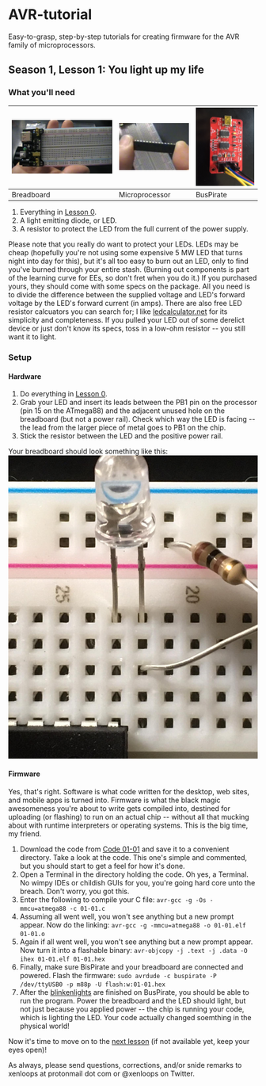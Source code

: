# AVR-tutorial
Easy-to-grasp, step-by-step tutorials for creating firmware for the AVR family of microprocessors.

## Season 1, Lesson 1: You light up my life

### What you'll need

|![Breadboard](images/00-00-breadboard.png)|![Microprocessor](images/00-00-avr-chip.png)|![BusPirate](images/00-00-BusPirate.jpg)|
|--|--|--|
|Breadboard|Microprocessor|BusPirate|

1. Everything in [Lesson 0](00-00-lab-setup.md).
1. A light emitting diode, or LED.
1. A resistor to protect the LED from the full current of the power supply.

Please note that you really do want to protect your LEDs. LEDs may be cheap (hopefully you're not using some expensive 5 MW LED that turns night into day for this), but it's all too easy to burn out an LED, only to find you've burned through your entire stash. (Burning out components is part of the learning curve for EEs, so don't fret when you do it.) If you purchased yours, they should come with some specs on the package. All you need is to divide the difference between the supplied voltage and LED's forward voltage by the LED's forward current (in amps). There are also free LED resistor calcuators you can search for; I like [ledcalculator.net](https://ledcalculator.net) for its simplicity and completeness. If you pulled your LED out of some derelict device or just don't know its specs, toss in a low-ohm resistor -- you still want it to light.

### Setup
#### Hardware
1. Do everything in [Lesson 0](00-00-lab-setup.md).
1. Grab your LED and insert its leads between the PB1 pin on the processor (pin 15 on the ATmega88) and the adjacent unused hole on the breadboard (but not a power rail). Check which way the LED is facing -- the lead from the larger piece of metal goes to PB1 on the chip.
1. Stick the resistor between the LED and the positive power rail. 

Your breadboard should look something like this:
![LED connection closeup](images/01-01-LED-connect.jpg)

#### Firmware
Yes, that's right. Software is what code written for the desktop, web sites, and mobile apps is turned into. Firmware is what the black magic awesomeness you're about to write gets compiled into, destined for uploading (or flashing) to run on an actual chip -- without all that mucking about with runtime interpreters or operating systems. This is the big time, my friend.
1. Download the code from [Code 01-01](code/01-01.c) and save it to a convenient directory. Take a look at the code. This one's simple and commented, but you should start to get a feel for how it's done.
1. Open a Terminal in the directory holding the code. Oh yes, a Terminal. No wimpy IDEs or childish GUIs for you, you're going hard core unto the breach. Don't worry, you got this.
1. Enter the following to compile your C file: 
`avr-gcc -g -Os -mmcu=atmega88 -c 01-01.c`
1. Assuming all went well, you won't see anything but a new prompt appear. Now do the linking:
`avr-gcc -g -mmcu=atmega88 -o 01-01.elf 01-01.o`
1. Again if all went well, you won't see anything but a new prompt appear. Now turn it into a flashable binary:
`avr-objcopy -j .text -j .data -O ihex 01-01.elf 01-01.hex`
1. Finally, make sure BisPirate and your breadboard are connected and powered. Flash the firmware:
`sudo avrdude -c buspirate -P /dev/ttyUSB0 -p m88p -U flash:w:01-01.hex`
1. After the [blinkenlights](https://en.wikipedia.org/wiki/Blinkenlights) are finished on BusPirate, you should be able to run the program. Power the breadboard and the LED should light, but not just because you applied power -- the chip is running your code, which is lighting the LED. Your code actually changed soemthing in the physical world!

Now it's time to move on to the [next lesson](01-02-LED-button.md) (if not available yet, keep your eyes open)!

As always, please send questions, corrections, and/or snide remarks to xenloops at protonmail dot com or @xenloops on Twitter.


